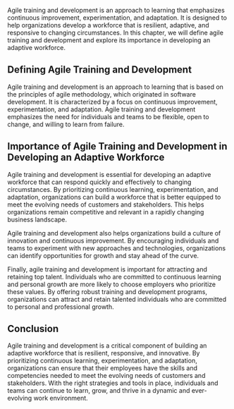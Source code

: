 
Agile training and development is an approach to learning that emphasizes continuous improvement, experimentation, and adaptation. It is designed to help organizations develop a workforce that is resilient, adaptive, and responsive to changing circumstances. In this chapter, we will define agile training and development and explore its importance in developing an adaptive workforce.

Defining Agile Training and Development
---------------------------------------

Agile training and development is an approach to learning that is based on the principles of agile methodology, which originated in software development. It is characterized by a focus on continuous improvement, experimentation, and adaptation. Agile training and development emphasizes the need for individuals and teams to be flexible, open to change, and willing to learn from failure.

Importance of Agile Training and Development in Developing an Adaptive Workforce
--------------------------------------------------------------------------------

Agile training and development is essential for developing an adaptive workforce that can respond quickly and effectively to changing circumstances. By prioritizing continuous learning, experimentation, and adaptation, organizations can build a workforce that is better equipped to meet the evolving needs of customers and stakeholders. This helps organizations remain competitive and relevant in a rapidly changing business landscape.

Agile training and development also helps organizations build a culture of innovation and continuous improvement. By encouraging individuals and teams to experiment with new approaches and technologies, organizations can identify opportunities for growth and stay ahead of the curve.

Finally, agile training and development is important for attracting and retaining top talent. Individuals who are committed to continuous learning and personal growth are more likely to choose employers who prioritize these values. By offering robust training and development programs, organizations can attract and retain talented individuals who are committed to personal and professional growth.

Conclusion
----------

Agile training and development is a critical component of building an adaptive workforce that is resilient, responsive, and innovative. By prioritizing continuous learning, experimentation, and adaptation, organizations can ensure that their employees have the skills and competencies needed to meet the evolving needs of customers and stakeholders. With the right strategies and tools in place, individuals and teams can continue to learn, grow, and thrive in a dynamic and ever-evolving work environment.
